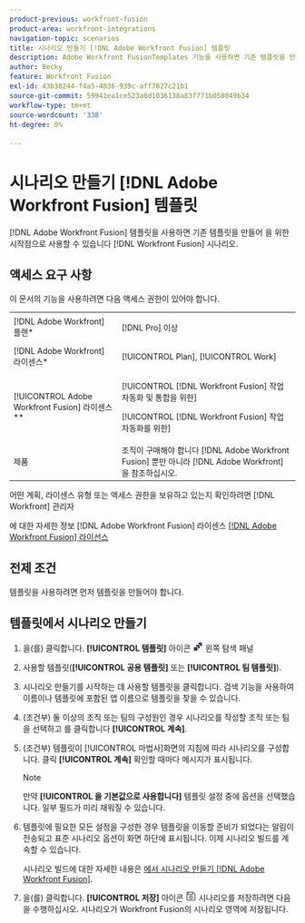 ```yaml
---
product-previous: workfront-fusion
product-area: workfront-integrations
navigation-topic: scenarios
title: 시나리오 만들기 [!DNL Adobe Workfront Fusion] 템플릿
description: Adobe Workfront FusionTemplates 기능을 사용하면 기존 템플릿을 만들어 Workfront Fusion 시나리오의 시작점으로 사용할 수 있습니다.
author: Becky
feature: Workfront Fusion
exl-id: 43b30244-f4a5-4036-939c-aff7827c21b1
source-git-commit: 59941ea1ce523a0d1036138a83f771b058049b34
workflow-type: tm+mt
source-wordcount: '338'
ht-degree: 0%

---
```


# 시나리오 만들기 [!DNL Adobe Workfront Fusion] 템플릿

[!DNL Adobe Workfront Fusion] 템플릿을 사용하면 기존 템플릿을 만들어 을 위한 시작점으로 사용할 수 있습니다 [!DNL Workfront Fusion] 시나리오.

## 액세스 요구 사항

이 문서의 기능을 사용하려면 다음 액세스 권한이 있어야 합니다.

<table style="table-layout:auto"> 
 <col> 
 <col> 
 <tbody> 
  <tr> 
    <td role="rowheader">[!DNL Adobe Workfront] 플랜*</td> 
   <td> <p>[!DNL Pro] 이상</p> </td> 
  </tr> 
  <tr data-mc-conditions=""> 
   <td role="rowheader">[!DNL Adobe Workfront] 라이센스*</td> 
   <td> <p>[!UICONTROL Plan], [!UICONTROL Work]</p> </td> 
  </tr> 
  <tr> 
   <td role="rowheader">[!UICONTROL Adobe Workfront Fusion] 라이센스**</td> 
  <td> <p>[!UICONTROL [!DNL Workfront Fusion] 작업 자동화 및 통합을 위한] </p><p>[!UICONTROL [!DNL Workfront Fusion] 작업 자동화를 위한] </p>  </td>  
  </tr> 
  <tr> 
   <td role="rowheader">제품</td> 
   <td>조직이 구매해야 합니다 [!DNL Adobe Workfront Fusion] 뿐만 아니라 [!DNL Adobe Workfront] 을 참조하십시오.</td> 
  </tr> 
 </tbody> 
</table>

어떤 계획, 라이센스 유형 또는 액세스 권한을 보유하고 있는지 확인하려면 [!DNL Workfront] 관리자

에 대한 자세한 정보 [!DNL Adobe Workfront Fusion] 라이센스 [[!DNL Adobe Workfront Fusion] 라이선스](../../../workfront-fusion/get-started/license-automation-vs-integration.md)

## 전제 조건

템플릿을 사용하려면 먼저 템플릿을 만들어야 합니다.

## 템플릿에서 시나리오 만들기

1. 을(를) 클릭합니다. **[!UICONTROL 템플릿]** 아이콘 ![](assets/fusion-template-icon.png) 왼쪽 탐색 패널
1. 사용할 템플릿(**[!UICONTROL 공용 템플릿]** 또는 **[!UICONTROL 팀 템플릿]**).
1. 시나리오 만들기를 시작하는 데 사용할 템플릿을 클릭합니다. 검색 기능을 사용하여 이름이나 템플릿에 포함된 앱 이름으로 템플릿을 찾을 수 있습니다.
1. (조건부) 둘 이상의 조직 또는 팀의 구성원인 경우 시나리오를 작성할 조직 또는 팀을 선택하고 를 클릭합니다 **[!UICONTROL 계속]**.
1. (조건부) 템플릿이 [!UICONTROL 마법사]화면의 지침에 따라 시나리오를 구성합니다. 클릭 **[!UICONTROL 계속]** 확인할 때마다 메시지가 표시됩니다.

   >[!NOTE]
   >
   >만약 **[!UICONTROL 을 기본값으로 사용합니다]** 템플릿 설정 중에 옵션을 선택했습니다. 일부 필드가 미리 채워질 수 있습니다.

1. 템플릿에 필요한 모든 설정을 구성한 경우 템플릿을 이동할 준비가 되었다는 알림이 전송되고 표준 시나리오 옵션이 화면 하단에 표시됩니다. 이제 시나리오 빌드를 계속할 수 있습니다.

   시나리오 빌드에 대한 자세한 내용은 [에서 시나리오 만들기 [!DNL Adobe Workfront Fusion]](../../../workfront-fusion/scenarios/create-a-scenario.md).

1. 을(를) 클릭합니다. **[!UICONTROL 저장]** 아이콘 ![](assets/save-icon.png) 시나리오를 저장하려면 다음을 수행하십시오. 시나리오가 Workfront Fusion의 시나리오 영역에 저장됩니다.
